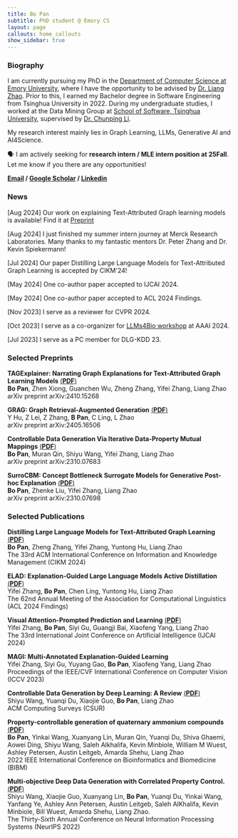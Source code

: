 ```yaml
---
title: Bo Pan
subtitle: PhD student @ Emory CS
layout: page
callouts: home_callouts
show_sidebar: true
---
```


### Biography
I am currently pursuing my PhD in the [Department of Computer Science at Emory University](https://computerscience.emory.edu/), where I have the opportunity to be advised by [Dr. Liang Zhao](https://cs.emory.edu/~lzhao41/index.htm). Prior to this, I earned my Bachelor degree in Software Engineering from Tsinghua University in 2022. During my undergraduate studies, I worked at the Data Mining Group at [School of Software, Tsinghua University](https://www.thss.tsinghua.edu.cn/en/index.htm), supervised by [Dr. Chunping Li](https://www.thss.tsinghua.edu.cn/en/faculty/Chunping_LI.htm). 

My research interest mainly lies in Graph Learning, LLMs, Generative AI and AI4Science.

🗣️ I am actively seeking for **research intern / MLE intern position at 25Fall**. Let me know if you there are any opportunities!

**[Email](mailto:bo.pan@emory.edu)   /   [Google Scholar](https://scholar.google.com/citations?user=UacLGeoAAAAJ)   /   [Linkedin](https://www.linkedin.com/in/bo-pan/)**  

### News

[Aug 2024] Our work on explaining Text-Attributed Graph learning models is available! Find it at [Preprint](https://pb0316.github.io/blog/TAG_XAI_preprint.pdf) <br>

[Aug 2024] I just finished my summer intern journey at Merck Research Laboratories. Many thanks to my fantastic mentors Dr. Peter Zhang and Dr. Kevin Spiekermann! <br>

[Jul 2024] Our paper Distilling Large Language Models for Text-Attributed Graph Learning is accepted by CIKM'24!<br>

[May 2024] One co-author paper accepted to IJCAI 2024.

[May 2024] One co-author paper accepted to ACL 2024 Findings.

[Nov 2023] I serve as a reviewer for CVPR 2024.<br>

[Oct 2023] I serve as a co-organizer for [LLMs4Bio workshop](https://llms4science-community.github.io/aaai2024.html) at AAAI 2024.<br>

[Jul 2023] I serve as a PC member for DLG-KDD 23.

### Selected Preprints

**TAGExplainer: Narrating Graph Explanations for Text-Attributed Graph Learning Models** [(**PDF**)](https://arxiv.org/pdf/2410.15268)   
**Bo Pan**, Zhen Xiong, Guanchen Wu, Zheng Zhang, Yifei Zhang, Liang Zhao  
arXiv preprint arXiv:2410.15268



**GRAG: Graph Retrieval-Augmented Generation** [(**PDF**)](https://arxiv.org/pdf/2405.16506)  
Y Hu, Z Lei, Z Zhang, **B Pan**, C Ling, L Zhao  
arXiv preprint arXiv:2405.16506  



**Controllable Data Generation Via Iterative Data-Property Mutual Mappings** [(**PDF**)](https://arxiv.org/pdf/2310.07683.pdf)  
**Bo Pan**, Muran Qin, Shiyu Wang, Yifei Zhang, Liang Zhao  
arXiv preprint arXiv:2310.07683  



**SurroCBM: Concept Bottleneck Surrogate Models for Generative Post-hoc Explanation** [(**PDF**)](https://arxiv.org/pdf/2310.07698)  
**Bo Pan**, Zhenke Liu, Yifei Zhang, Liang Zhao  
arXiv preprint arXiv:2310.07698  





### Selected Publications



**Distilling Large Language Models for Text-Attributed Graph Learning** [(**PDF**)](https://arxiv.org/pdf/2402.12022.pdf)   
**Bo Pan**, Zheng Zhang, Yifei Zhang, Yuntong Hu, Liang Zhao  
The 33rd ACM International Conference on Information and Knowledge Management (CIKM 2024)  



**ELAD: Explanation-Guided Large Language Models Active Distillation** [(**PDF**)](https://arxiv.org/pdf/2402.12022.pdf)   
Yifei Zhang, **Bo Pan**, Chen Ling, Yuntong Hu, Liang Zhao  
The 62nd Annual Meeting of the Association for Computational Linguistics (ACL 2024 Findings)  



**Visual Attention-Prompted Prediction and Learning** [(**PDF**)](https://arxiv.org/pdf/2310.08420.pdf)   
Yifei Zhang, **Bo Pan**, Siyi Gu, Guangji Bai, Xiaofeng Yang, Liang Zhao  
The 33rd International Joint Conference on Artificial Intelligence (IJCAI 2024)  



**MAGI: Multi-Annotated Explanation-Guided Learning**  
Yifei Zhang, Siyi Gu, Yuyang Gao, **Bo Pan**, Xiaofeng Yang, Liang Zhao  
Proceedings of the IEEE/CVF International Conference on Computer Vision (ICCV 2023)  



**Controllable Data Generation by Deep Learning: A Review** [(**PDF**)](https://arxiv.org/pdf/2207.09542.pdf)  
Shiyu Wang, Yuanqi Du, Xiaojie Guo, **Bo Pan**, Liang Zhao   
ACM Computing Surveys (CSUR)   



**Property-controllable generation of quaternary ammonium compounds** [(**PDF**)](https://www.researchgate.net/profile/Shiyu-Wang-62/publication/366831501_Property-Controllable_Generation_of_Quaternary_Ammonium_Compounds/links/6411f5ee315dfb4cce80d8e2/Property-Controllable-Generation-of-Quaternary-Ammonium-Compounds.pdf)   
**Bo Pan**, Yinkai Wang, Xuanyang Lin, Muran Qin, Yuanqi Du, Shiva Ghaemi, Aowei Ding, Shiyu Wang, Saleh Alkhalifa, Kevin Minbiole, William M Wuest, Ashley Petersen, Austin Leitgeb, Amarda Shehu, Liang Zhao  
2022 IEEE International Conference on Bioinformatics and Biomedicine (BIBM)   



**Multi-objective Deep Data Generation with Correlated Property Control.** [(**PDF**)](https://arxiv.org/pdf/2210.01796.pdf)   
Shiyu Wang, Xiaojie Guo, Xuanyang Lin, **Bo Pan**, Yuanqi Du, Yinkai Wang, Yanfang Ye, Ashley Ann Petersen, Austin Leitgeb, Saleh AlKhalifa, Kevin Minbiole, Bill Wuest, Amarda Shehu, Liang Zhao.  
The Thirty-Sixth Annual Conference on Neural Information Processing Systems (NeurIPS 2022)   